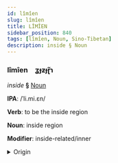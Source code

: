 ```yaml
---
id: lîmîen
slug: lîmîen
title: LÎMÎEN
sidebar_position: 840
tags: [lîmîen, Noun, Sino-Tibetan]
description: inside § Noun
---
```


### lîmîen&emsp;<span kind="abugida">ʓɟƶɟɽ̃ɿ</span>

*inside* **§** [Noun](../../tags/Noun)

**IPA**: /ˈli.mi.ɛn/

**Verb**: to be the inside region

**Noun**: inside region

**Modifier**: inside-related/inner

<details>
    <summary>Origin</summary>
    Mandarin 裡面 lǐmiàn /limi̯ɛn/<br/>
    <em>Sino-Tibetan Language Family</em>
</details>